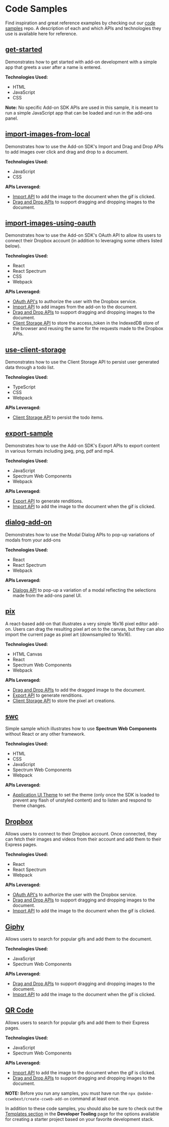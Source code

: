 # Code Samples
Find inspiration and great reference examples by checking out our [code samples](https://github.com/AdobeDocs/express-add-on-samples) repo. A description of each and which APIs and technologies they use is available here for reference.

## [get-started](https://github.com/AdobeDocs/express-add-on-samples/tree/main/samples/get-started)
Demonstrates how to get started with add-on development with a simple app that greets a user after a name is entered.

**Technologies Used:** <br/>

- HTML
- JavaScript
- CSS

**Note:** No specific Add-on SDK APIs are used in this sample, it is meant to run a simple JavaScript app that can be loaded and run in the add-ons panel.

## [import-images-from-local](https://github.com/AdobeDocs/express-add-on-samples/tree/main/samples/import-images-from-local)
Demonstrates how to use the Add-on SDK's Import and Drag and Drop APIs to add images over click and drag and drop to a document.

**Technologies Used:** <br/>

- JavaScript
- CSS

**APIs Leveraged:**<br/>

- [Import API](../../references/index.md#import) to add the image to the document when the gif is clicked.
- [Drag and Drop APIs](../../references/index.md#drag-and-drop) to support dragging and dropping images to the document.

## [import-images-using-oauth](https://github.com/AdobeDocs/express-add-on-samples/tree/main/samples/import-images-using-oauth)
Demonstrates how to use the Add-on SDK's OAuth API to allow its users to connect their Dropbox account (in addition to leveraging some others listed below). 

**Technologies Used:** <br/>

- React
- React Spectrum
- CSS
- Webpack

**APIs Leveraged:**<br/>

- [OAuth API's](../../references/index.md#authorize-using-oauth-20) to authorize the user with the Dropbox service.
- [Import API](../../references/index.md#import) to add images from the add-on to the document.
- [Drag and Drop APIs](../../references/index.md#drag-and-drop) to support dragging and dropping images to the document.
- [Client Storage API](.../../references/index.md#client-storage) to store the access_token in the IndexedDB store of the browser and reusing the same for the requests made to the Dropbox APIs.


## [use-client-storage](https://github.com/AdobeDocs/express-add-on-samples/tree/main/samples/use-client-storage)
Demonstrates how to use the Client Storage API to persist user generated data through a todo list.

**Technologies Used:** <br/>

- TypeScript
- CSS
- Webpack

**APIs Leveraged:**<br/>

- [Client Storage API](../../references/index.md#client-storage) to persist the todo items.

## [export-sample](https://github.com/AdobeDocs/express-add-on-samples/tree/main/samples/export-sample)
Demonstrates how to use the Add-on SDK's Export APIs to export content in various formats including jpeg, png, pdf and mp4.

**Technologies Used:** <br/>

- JavaScript
- Spectrum Web Components
- Webpack

**APIs Leveraged:**<br/>

- [Export API](.../../references/index.md#export) to generate renditions.
- [Import API](../../references/index.md#import) to add the image to the document when the gif is clicked.

## [dialog-add-on](https://github.com/AdobeDocs/express-add-on-samples/tree/main/samples/dialog-add-on)
Demonstrates how to use the Modal Dialog APIs to pop-up variations of modals from your add-ons

**Technologies Used:** <br/>

- React
- React Spectrum
- Webpack

**APIs Leveraged:**<br/>

- [Dialogs API](../../references/index.md#simple-modal-dialogs) to pop-up a variation of a modal reflecting the selections made from the add-ons panel UI.


<!-- # Contributed Add-on Samples
The following samples were contributed from the team. -->

## [pix](https://github.com/AdobeDocs/express-add-on-samples/tree/main/contributed/pix)
A react-based add-on that illustrates a very simple 16x16 pixel editor add-on. Users can drag the resulting pixel art on to the canvas, but they can also import the current page as pixel art (downsampled to 16x16).

**Technologies Used:** <br/>

- HTML Canvas
- React
- Spectrum Web Components
- Webpack

**APIs Leveraged:**<br/>

- [Drag and Drop APIs](../../references/index.md#drag-and-drop) to add the dragged image to the document.
- [Export API](../../references/index.md#export-new) to generate renditions.
- [Client Storage API](../../references/index.md#client-storage) to store the pixel art creations.

## [swc](https://github.com/AdobeDocs/express-add-on-samples/tree/main/contributed/swc)
Simple sample which illustrates how to use **Spectrum Web Components** without React or any other framework.

**Technologies Used:** <br/>

- HTML
- CSS
- JavaScript
- Spectrum Web Components
- Webpack

**APIs Leveraged:**<br/>

- [Application UI Theme](../../references/index.md#application-ui-theme) to set the theme (only once the SDK is loaded to prevent any flash of unstyled content) and to listen and respond to theme changes.

<!-- # Marketplace Add-on Samples
The following samples were built to show how to use specific some popular 3rd party services. -->

## [Dropbox](https://github.com/AdobeDocs/express-add-on-samples/tree/main/marketplace/dropbox)
Allows users to connect to their Dropbox account. Once connected, they can fetch their images and videos from their account and add them to their Express pages.

**Technologies Used:** <br/>

- React
- React Spectrum
- Webpack

**APIs Leveraged:**<br/>

- [OAuth API's](../../references/index.md#authorize-using-oauth-20) to authorize the user with the Dropbox service.
- [Drag and Drop APIs](../../references/index.md#drag-and-drop) to support dragging and dropping images to the document.
- [Import API](../../references/index.md#import) to add the image to the document when the gif is clicked.

## [Giphy](https://github.com/AdobeDocs/express-add-on-samples/tree/main/marketplace/giphy)
Allows users to search for popular gifs and add them to the document.

**Technologies Used:** <br/>

- JavaScript 
- Spectrum Web Components

**APIs Leveraged:**<br/>

- [Drag and Drop APIs](../../references/index.md#drag-and-drop) to support dragging and dropping images to the document.
- [Import API](../../references/index.md#import) to add the image to the document when the gif is clicked.

## [QR Code](https://github.com/AdobeDocs/express-add-on-samples/tree/main/marketplace/qrcode)
Allows users to search for popular gifs and add them to their Express pages.

**Technologies Used:** <br/>

- JavaScript 
- Spectrum Web Components

**APIs Leveraged:**<br/>

- [Import API](.../../references/index.md#import) to add the image to the document when the gif is clicked.
- [Drag and Drop APIs](../../references/index.md#drag-and-drop) to support dragging and dropping images to the document.

<InlineAlert slots="text" variant="warning"/>

**NOTE:** Before you run any samples, you must have run the `npx @adobe-ccwebext/create-ccweb-add-on` command at least once.

<!-- ## Resources
- Typescript Typings -->
<InlineAlert slots="text" variant="warning"/>

In addition to these code samples, you should also be sure to check out the [Templates section](../getting_started/dev_tooling/#templates) in the **Developer Tooling** page for the options available for creating a starter project based on your favorite development stack. 
